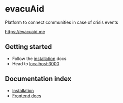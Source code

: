 # evacuAid

Platform to connect communities in case of crisis events

https://evacuaid.me

## Getting started

- Follow the [installation](./docs/installation.md) docs
- Head to [localhost:3000](http://localhost:3000)

## Documentation index

- [Installation](./docs/installation.md)
- [Frontend docs](./frontend/README.md)

